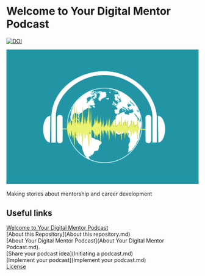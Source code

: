 
# Welcome to Your Digital Mentor Podcast

[![DOI](https://zenodo.org/badge/562155724.svg)](https://zenodo.org/badge/latestdoi/562155724)

![podcastlogo](logos/leadingImageV2_FinalSmall2.png)

Making stories about mentorship and career development

## Useful links
[Welcome to Your Digital Mentor Podcast](README.md)      
[About this Repository](About this repository.md)             
[About Your Digital Mentor Podcast](About Your Digital Mentor Podcast.md).                          
[Share your podcast idea](Initiating a podcast.md)              
[Implement your podcast](Implement your podcast.md)        
[License](LICENSE.md)           



